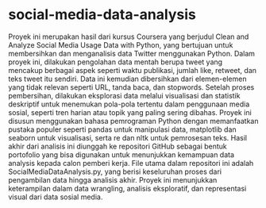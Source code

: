# social-media-data-analysis
Proyek ini merupakan hasil dari kursus Coursera yang berjudul Clean and Analyze Social Media Usage Data with Python, yang bertujuan untuk membersihkan dan menganalisis data Twitter menggunakan Python. Dalam proyek ini, dilakukan pengolahan data mentah berupa tweet yang mencakup berbagai aspek seperti waktu publikasi, jumlah like, retweet, dan teks tweet itu sendiri. Data ini kemudian dibersihkan dari elemen-elemen yang tidak relevan seperti URL, tanda baca, dan stopwords. Setelah proses pembersihan, dilakukan eksplorasi data melalui visualisasi dan statistik deskriptif untuk menemukan pola-pola tertentu dalam penggunaan media sosial, seperti tren harian atau topik yang paling sering dibahas.
Proyek ini disusun menggunakan bahasa pemrograman Python dengan memanfaatkan pustaka populer seperti pandas untuk manipulasi data, matplotlib dan seaborn untuk visualisasi, serta re dan nltk untuk pemrosesan teks. Hasil akhir dari analisis ini diunggah ke repositori GitHub sebagai bentuk portofolio yang bisa digunakan untuk menunjukkan kemampuan data analysis kepada calon pemberi kerja. File utama dalam repositori ini adalah SocialMediaDataAnalysis.py, yang berisi keseluruhan proses dari pengambilan data hingga analisis akhir. Proyek ini menunjukkan keterampilan dalam data wrangling, analisis eksploratif, dan representasi visual dari data sosial media.

